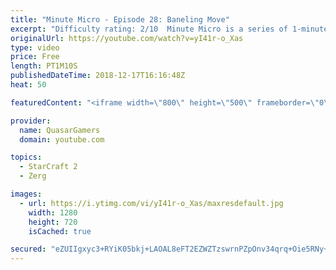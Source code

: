 ```yaml
---
title: "Minute Micro - Episode 28: Baneling Move"
excerpt: "Difficulty rating: 2/10  Minute Micro is a series of 1-minute videos explaining how to perform common micro techniques. This episode is on move commanding banelings.  twitch.tv/Quasarprintf"
originalUrl: https://youtube.com/watch?v=yI41r-o_Xas
type: video
price: Free
length: PT1M10S
publishedDateTime: 2018-12-17T16:16:48Z
heat: 50

featuredContent: "<iframe width=\"800\" height=\"500\" frameborder=\"0\" src=\"https://www.youtube.com/embed/yI41r-o_Xas\" allow=\"accelerometer; autoplay; encrypted-media; gyroscope; picture-in-picture\" allowfullscreen></iframe>"

provider:
  name: QuasarGamers
  domain: youtube.com

topics:
  - StarCraft 2
  - Zerg

images:
  - url: https://i.ytimg.com/vi/yI41r-o_Xas/maxresdefault.jpg
    width: 1280
    height: 720
    isCached: true

secured: "eZUIIgxyc3+RYiK05bkj+LAOAL8eFT2EZWZTzswrnPZpOnv34qrq+Oie5RNy+hg7CvM1pTkJEia3b0gupUBzBCF4QnE2NPHQygEcaEJJS9umymEm3T5gccLb5xoLARMTEM02dS8bda2b898fllYiyPp/yF8o0EGIekEnwA/oG3DI9Prffylq6npY/CZwQLemr8dC3a+KxdwKpiRU5v8GTsTDgZzKLPowKiGq2ccsnZb9vzxNZM4OAzb71h5HdoSGR/tT0qwyEwn+koLDGInQvnTvF0nq3vF6cmAylMRP1oUOjeiEcsrNiSiObrEAwEQe5zO3RmNrhR6yI9FbJ0WHT898Y94lTiCrSYfxfZk8NwjV4UfS4PdtEkEw/DVV9hSrRZAgaiGF4yYIrpyJ3OHnGDBO+PPLzru4OVxlx06sGjg=;EHuYY+anT/p1Kk9ngrIMiw=="
---
```


